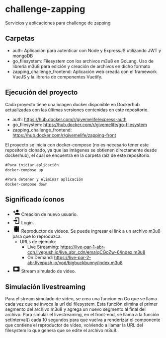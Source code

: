 # challenge-zapping
Servicios y aplicaciones para challenge de zapping

## Carpetas
- auth: Aplicación para autenticar con Node y ExpressJS utilizando JWT y mongoDB
- go_filesystem: Filesystem con los archivos m3u8 en GoLang. Uso de librería m3u8 para edición y creación de archivos en dicho formato
- zapping_challenge_frontend: Aplicación web creada con el framework VueJS y la librería de componentes Vuetify.

## Ejecución del proyecto
Cada proyecto tiene una imagen docker disponible en Dockerhub actualizadas con las últimas versiones contenidas en este repositorio.
- auth: https://hub.docker.com/r/givemelife/express-auth
- go_filesystem: https://hub.docker.com/r/givemelife/go-filesystem
- zapping_challenge_frontend: https://hub.docker.com/r/givemelife/zapping-front

El proyecto se inicia con docker-compose (no es necesario tener este repositorio clonado, ya que las imágenes se obtienen directamente desde dockerhub), el cual se encuentra en la carpeta raíz de este repositorio.
```console
#Para iniciar aplicación
docker-compose up
```

```console
#Para detener y eliminar aplicación
docker-compose down
```

## Significado íconos
- <img src="https://github.com/giveMeLife/challenge-zapping/blob/main/account-plus.png" width=5% height=5%> Creación de nuevo usuario.
- <img src="https://github.com/giveMeLife/challenge-zapping/blob/main/login.png" width=5% height=5%> Login.
- <img src="https://github.com/giveMeLife/challenge-zapping/blob/main/filmstrip.png" width=5% height=5%> Reproductor de videos. Se puede ingresar el link a un archivo m3u8 para que lo reproduzca.
    - URLs de ejemplo:
      -   Live Streaming: https://live-par-1-abr-cdn.livepush.io/live_abr_cdn/emaIqCGoZw-6/index.m3u8
      -   On Demand: https://live-par-2-abr.livepush.io/vod/bigbuckbunny/index.m3u8
- <img src="https://github.com/giveMeLife/challenge-zapping/blob/main/video-box.png" width=5% height=5%> Stream simulado de video.

## Simulación livestreaming
Para el stream simulado de video, se crea una funcion en Go que se llama cada vez que se invoca la url del filesystem. Esta función elimina el primer segmento del archivo m3u8 y agrega un nuevo segmento al final del archivo. Para simular el livestreaming, en el front-end, se llama a la función setInterval() cada 10 segundos para que vuelva a renderizar el componente que contiene el reproductor de vídeo, volviendo a llamar la URL del filesystem lo que genera que se edite el archivo m3u8.






